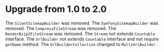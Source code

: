 # Upgrade from 1.0 to 2.0

The `SilentSitemapBuilder` was removed.
The `SymfonySitemapBuilder` was removed.
The `CompressFileStream` was removed.
The `RenderBzip2FileStream` was removed.
The `Stream` not extends `Countable` interface.
The `UrlBuilder` not extends `Countable` interface and not require `getName` method.
The `UrlBuilderCollection` changed to `MultiUrlBuilder`.